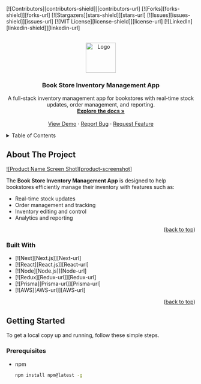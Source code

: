 <a id="readme-top"></a>
<!--
*** Thanks for checking out the Book Store Inventory Management App README. If you have suggestions
*** to improve this, please fork the repo and create a pull request, or simply open an issue with the tag "enhancement".
*** Don't forget to give the project a star!
*** Thanks again! Now let's build something amazing! 🚀
-->



<!-- PROJECT SHIELDS -->
<!--
*** Markdown "reference style" links for readability.
*** Links are declared at the bottom for easy updates.
-->
[![Contributors][contributors-shield]][contributors-url]
[![Forks][forks-shield]][forks-url]
[![Stargazers][stars-shield]][stars-url]
[![Issues][issues-shield]][issues-url]
[![MIT License][license-shield]][license-url]
[![LinkedIn][linkedin-shield]][linkedin-url]



<!-- PROJECT LOGO -->
<br />
<div align="center">
  <a href="https://github.com/marktevin/book-store-inventory-app">
    <img src="images/logo.png" alt="Logo" width="80" height="80">
  </a>

<h3 align="center">Book Store Inventory Management App</h3>

  <p align="center">
    A full-stack inventory management app for bookstores with real-time stock updates, order management, and reporting.
    <br />
    <a href="https://github.com/marktevin/book-store-inventory-app"><strong>Explore the docs »</strong></a>
    <br />
    <br />
    <a href="https://github.com/marktevin/book-store-inventory-app">View Demo</a>
    ·
    <a href="https://github.com/marktevin/book-store-inventory-app/issues/new?labels=bug&template=bug-report---.md">Report Bug</a>
    ·
    <a href="https://github.com/marktevin/book-store-inventory-app/issues/new?labels=enhancement&template=feature-request---.md">Request Feature</a>
  </p>
</div>



<!-- TABLE OF CONTENTS -->
<details>
  <summary>Table of Contents</summary>
  <ol>
    <li>
      <a href="#about-the-project">About The Project</a>
      <ul>
        <li><a href="#built-with">Built With</a></li>
      </ul>
    </li>
    <li>
      <a href="#getting-started">Getting Started</a>
      <ul>
        <li><a href="#prerequisites">Prerequisites</a></li>
        <li><a href="#installation">Installation</a></li>
      </ul>
    </li>
    <li><a href="#usage">Usage</a></li>
    <li><a href="#roadmap">Roadmap</a></li>
    <li><a href="#contributing">Contributing</a></li>
    <li><a href="#license">License</a></li>
    <li><a href="#contact">Contact</a></li>
    <li><a href="#acknowledgments">Acknowledgments</a></li>
  </ol>
</details>



<!-- ABOUT THE PROJECT -->
## About The Project

[![Product Name Screen Shot][product-screenshot]](https://example.com)

The **Book Store Inventory Management App** is designed to help bookstores efficiently manage their inventory with features such as:
* Real-time stock updates
* Order management and tracking
* Inventory editing and control
* Analytics and reporting

<p align="right">(<a href="#readme-top">back to top</a>)</p>



### Built With

* [![Next][Next.js]][Next-url]
* [![React][React.js]][React-url]
* [![Node][Node.js]][Node-url]
* [![Redux][Redux-url]][Redux-url]
* [![Prisma][Prisma-url]][Prisma-url]
* [![AWS][AWS-url]][AWS-url]

<p align="right">(<a href="#readme-top">back to top</a>)</p>



<!-- GETTING STARTED -->
## Getting Started

To get a local copy up and running, follow these simple steps.

### Prerequisites

* npm
  ```sh
  npm install npm@latest -g
